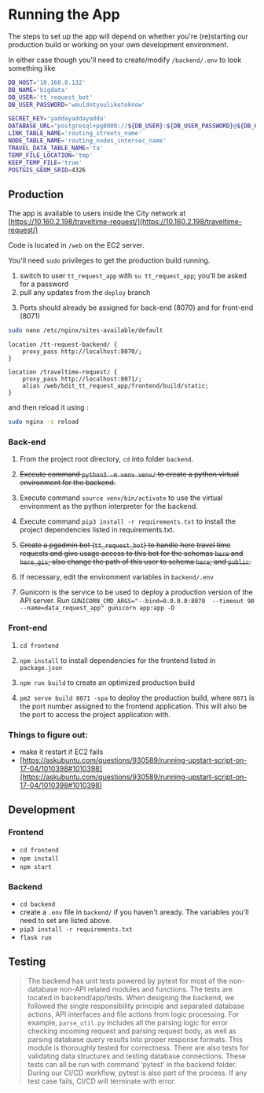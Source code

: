 # Running the App

The steps to set up the app will depend on whether you're (re)starting our production build or working on your own development environment. 

In either case though you'll need to create/modify `/backend/.env` to look something like

```bash
DB_HOST='10.160.8.132'
DB_NAME='bigdata'
DB_USER='tt_request_bot'
DB_USER_PASSWORD='wouldntyouliketoknow'

SECRET_KEY='yaddayaddayadda'
DATABASE_URL="postgresql+pg8000://${DB_USER}:${DB_USER_PASSWORD}@${DB_HOST}:5432/${DB_NAME}"
LINK_TABLE_NAME='routing_streets_name'
NODE_TABLE_NAME='routing_nodes_intersec_name'
TRAVEL_DATA_TABLE_NAME='ta'
TEMP_FILE_LOCATION='tmp'
KEEP_TEMP_FILE='true'
POSTGIS_GEOM_SRID=4326
```

## Production
The app is available to users inside the City network at [https://10.160.2.198/traveltime-request/](https://10.160.2.198/traveltime-request/) 

Code is located in `/web` on the EC2 server. 

You'll need `sudo` privileges to get the production build running. 
1. switch to user `tt_request_app` with `su tt_request_app`; you'll be asked for a password
2. pull any updates from the `deploy` branch

3) Ports should already be assigned for back-end (8070) and for front-end (8071)

```bash
sudo nano /etc/nginx/sites-available/default
```

```
location /tt-request-backend/ {
    proxy_pass http://localhost:8070/;
}

location /traveltime-request/ {
    proxy_pass http://localhost:8071/;
    alias /web/bdit_tt_request_app/frontend/build/static;
}
```

and then reload it using :

```bash
sudo nginx -s reload
```

### Back-end

1. From the project root directory, `cd` into folder `backend`.

2. ~~Execute command `python3 -m venv venv/` to create a python virtual environment for the backend.~~

3. Execute command `source venv/bin/activate` to use the virtual environment as the python interpreter for the backend.

4. Execute command `pip3 install -r requirements.txt` to install the project dependencies listed in requirements.txt.

6. ~~Create a pgadmin bot (`tt_request_bot`) to handle here travel time requests and give usage access to this bot for the schemas `here` and `here_gis`, also change the path of this user to schema `here`, and `public`.~~

7. If necessary, edit the environment variables in `backend/.env`

8. Gunicorn is the service to be used to deploy a production version of the API server. Run `GUNICORN_CMD_ARGS="--bind=0.0.0.0:8070  --timeout 90 --name=data_request_app" gunicorn app:app -D`

### Front-end

1. `cd frontend`

2. `npm install` to install dependencies for the frontend listed in `package.json`

3. `npm run build` to create an optimized production build

4. `pm2 serve build 8071 -spa` to deploy the production build, where `8071` is the port number assigned to the frontend application. This will also be the port to access the project application with.

### Things to figure out:

- make it restart if EC2 fails
- [https://askubuntu.com/questions/930589/running-upstart-script-on-17-04/1010398#1010398](https://askubuntu.com/questions/930589/running-upstart-script-on-17-04/1010398#1010398)

## Development

### Frontend
* `cd frontend`
* `npm install`
* `npm start`

### Backend
* `cd backend`
* create a `.env` file in `backend/` if you haven't aready. The variables you'll need to set are listed above. 
* `pip3 install -r requirements.txt`
* `flask run`

 ## Testing
 
> The backend has unit tests powered by pytest for most of the non-database non-API related modules and functions. The tests are located in backend/app/tests. When designing the backend, we followed the single responsibility principle and separated database actions, API interfaces and file actions from logic processing. For example, `parse_util.py` includes all the parsing logic for error checking incoming request and parsing request body, as well as parsing database query results into proper response formats. This module is thoroughly tested for correctness. There are also tests for validating data structures and testing database connections. These tests can all be run with command ‘pytest’ in the backend folder. During our CI/CD workflow, pytest is also part of the process. If any test case fails, CI/CD will terminate with error.
